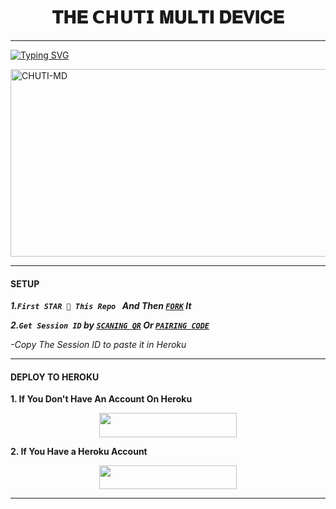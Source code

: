<h1 align="center"> 𝐓𝐇𝐄 𝗖𝗛𝗨𝗧𝗜 𝐌𝐔𝐋𝐓𝐈 𝐃𝐄𝐕𝐈𝐂𝐄  </h1>
<p align="center">  
  
***
  
<a href="https://git.io/typing-svg"><img src="https://readme-typing-svg.demolab.com?font=Black+Ops+One&size=50&pause=1000&color=1BAFBAFF&center=true&width=910&height=100&lines=THANKS FOR CHOOSING +chuti-MD;MULTI+DEVICE+WHATSAPP+BOT;CREATED+BY+RUSH;RELEASED+2024" alt="Typing SVG" /></a>
  </p>
    <img alt="CHUTI-MD" width="700" height="300" src="https://telegra.ph/file/cc47df15d61f72e3fc72d.jpg">

***

#### SETUP 

***1.`First STAR 🌟 This Repo ` And Then [`FORK`](https://github.com/cutibabah/chuti-md/fork) It***

***2.`Get Session ID` by [`SCANING QR`](https://scan-flash-md.onrender.com) Or [`PAIRING CODE`](https://flash-sessions.onrender.com/pair)***

*-Copy The Session ID to paste it in Heroku*

***

#### DEPLOY TO HEROKU 
**1. If You Don't Have An Account On Heroku**
    <br>
<p align="center"><a href="https://signup.heroku.com">
 <img src="https://img.shields.io/badge/Create%20Account%20Now-blue?style=for-the-badge&logo=heroku" width="220" height="38.45"/></a></p>

**2. If You Have a Heroku Account**
    <br>
<p align="center"><a href="https://france-king.vercel.app"> <img src="https://img.shields.io/badge/DEPLOY%20NOW-blue?style=for-the-badge&logo=heroku" width="220" height="38.45"/></a></p>


***

